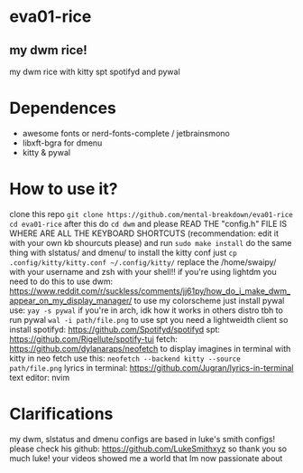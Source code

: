 # eva01-rice
## my dwm rice!
my dwm rice with kitty spt spotifyd and pywal
# Dependences 
- awesome fonts or nerd-fonts-complete / jetbrainsmono
- libxft-bgra for dmenu
- kitty & pywal
# How to use it?
clone this repo
`git clone https://github.com/mental-breakdown/eva01-rice
cd eva01-rice`
after this do
`cd dwm`
and please READ THE "config.h" FILE IS WHERE ARE ALL THE KEYBOARD SHORTCUTS (recommendation: edit it with your own kb shourcuts please) and run
`sudo make install`
do the same thing with slstatus/ and dmenu/
to install the kitty conf just 
`cp .config/kitty/kitty.conf ~/.config/kitty/` replace the /home/swaipy/ with your username and zsh with your shell!!
if you're using lightdm you need to do this to use dwm: https://www.reddit.com/r/suckless/comments/jj61py/how_do_i_make_dwm_appear_on_my_display_manager/
to use my colorscheme just install pywal
use: `yay -s pywal` if you're in arch, idk how it works in others distro tbh
to run pywal `wal -i path/file.png` 
to use spt you need a lightweidth client so install spotifyd: https://github.com/Spotifyd/spotifyd
spt: https://github.com/Rigellute/spotify-tui
fetch: https://github.com/dylanaraps/neofetch
to display imagines in terminal with kitty in neo fetch use this: `neofetch --backend kitty --source path/file.png`
lyrics in terminal: https://github.com/Jugran/lyrics-in-terminal
text editor: nvim
# Clarifications
my dwm, slstatus and dmenu configs are based in luke's smith configs!
please check his github: https://github.com/LukeSmithxyz
so thank you so much luke! your videos showed me a world that Im now passionate about
